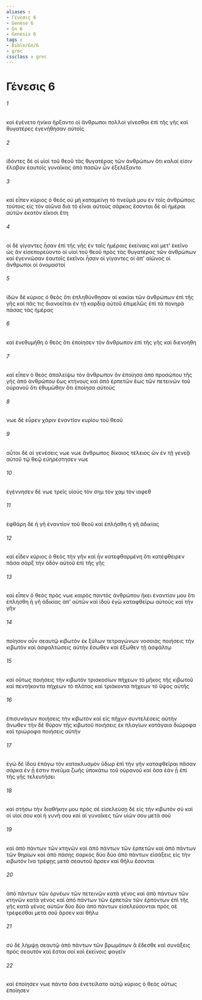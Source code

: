 ```yaml
---
aliases : 
- Γένεσις 6
- Genèse 6
- Gn 6
- Genesis 6
tags : 
- Bible/Gn/6
- grec
cssclass : grec
---
```


# Γένεσις 6

###### 1
καὶ ἐγένετο ἡνίκα ἤρξαντο οἱ ἄνθρωποι πολλοὶ γίνεσθαι ἐπὶ τῆς γῆς καὶ θυγατέρες ἐγενήθησαν αὐτοῖς
###### 2
ἰδόντες δὲ οἱ υἱοὶ τοῦ θεοῦ τὰς θυγατέρας τῶν ἀνθρώπων ὅτι καλαί εἰσιν ἔλαβον ἑαυτοῖς γυναῖκας ἀπὸ πασῶν ὧν ἐξελέξαντο
###### 3
καὶ εἶπεν κύριος ὁ θεός οὐ μὴ καταμείνῃ τὸ πνεῦμά μου ἐν τοῖς ἀνθρώποις τούτοις εἰς τὸν αἰῶνα διὰ τὸ εἶναι αὐτοὺς σάρκας ἔσονται δὲ αἱ ἡμέραι αὐτῶν ἑκατὸν εἴκοσι ἔτη
###### 4
οἱ δὲ γίγαντες ἦσαν ἐπὶ τῆς γῆς ἐν ταῖς ἡμέραις ἐκείναις καὶ μετ' ἐκεῖνο ὡς ἂν εἰσεπορεύοντο οἱ υἱοὶ τοῦ θεοῦ πρὸς τὰς θυγατέρας τῶν ἀνθρώπων καὶ ἐγεννῶσαν ἑαυτοῖς ἐκεῖνοι ἦσαν οἱ γίγαντες οἱ ἀπ' αἰῶνος οἱ ἄνθρωποι οἱ ὀνομαστοί
###### 5
ἰδὼν δὲ κύριος ὁ θεὸς ὅτι ἐπληθύνθησαν αἱ κακίαι τῶν ἀνθρώπων ἐπὶ τῆς γῆς καὶ πᾶς τις διανοεῖται ἐν τῇ καρδίᾳ αὐτοῦ ἐπιμελῶς ἐπὶ τὰ πονηρὰ πάσας τὰς ἡμέρας
###### 6
καὶ ἐνεθυμήθη ὁ θεὸς ὅτι ἐποίησεν τὸν ἄνθρωπον ἐπὶ τῆς γῆς καὶ διενοήθη
###### 7
καὶ εἶπεν ὁ θεός ἀπαλείψω τὸν ἄνθρωπον ὃν ἐποίησα ἀπὸ προσώπου τῆς γῆς ἀπὸ ἀνθρώπου ἕως κτήνους καὶ ἀπὸ ἑρπετῶν ἕως τῶν πετεινῶν τοῦ οὐρανοῦ ὅτι ἐθυμώθην ὅτι ἐποίησα αὐτούς
###### 8
νωε δὲ εὗρεν χάριν ἐναντίον κυρίου τοῦ θεοῦ
###### 9
αὗται δὲ αἱ γενέσεις νωε νωε ἄνθρωπος δίκαιος τέλειος ὢν ἐν τῇ γενεᾷ αὐτοῦ τῷ θεῷ εὐηρέστησεν νωε
###### 10
ἐγέννησεν δὲ νωε τρεῖς υἱούς τὸν σημ τὸν χαμ τὸν ιαφεθ
###### 11
ἐφθάρη δὲ ἡ γῆ ἐναντίον τοῦ θεοῦ καὶ ἐπλήσθη ἡ γῆ ἀδικίας
###### 12
καὶ εἶδεν κύριος ὁ θεὸς τὴν γῆν καὶ ἦν κατεφθαρμένη ὅτι κατέφθειρεν πᾶσα σὰρξ τὴν ὁδὸν αὐτοῦ ἐπὶ τῆς γῆς
###### 13
καὶ εἶπεν ὁ θεὸς πρὸς νωε καιρὸς παντὸς ἀνθρώπου ἥκει ἐναντίον μου ὅτι ἐπλήσθη ἡ γῆ ἀδικίας ἀπ' αὐτῶν καὶ ἰδοὺ ἐγὼ καταφθείρω αὐτοὺς καὶ τὴν γῆν
###### 14
ποίησον οὖν σεαυτῷ κιβωτὸν ἐκ ξύλων τετραγώνων νοσσιὰς ποιήσεις τὴν κιβωτὸν καὶ ἀσφαλτώσεις αὐτὴν ἔσωθεν καὶ ἔξωθεν τῇ ἀσφάλτῳ
###### 15
καὶ οὕτως ποιήσεις τὴν κιβωτόν τριακοσίων πήχεων τὸ μῆκος τῆς κιβωτοῦ καὶ πεντήκοντα πήχεων τὸ πλάτος καὶ τριάκοντα πήχεων τὸ ὕψος αὐτῆς
###### 16
ἐπισυνάγων ποιήσεις τὴν κιβωτὸν καὶ εἰς πῆχυν συντελέσεις αὐτὴν ἄνωθεν τὴν δὲ θύραν τῆς κιβωτοῦ ποιήσεις ἐκ πλαγίων κατάγαια διώροφα καὶ τριώροφα ποιήσεις αὐτήν
###### 17
ἐγὼ δὲ ἰδοὺ ἐπάγω τὸν κατακλυσμὸν ὕδωρ ἐπὶ τὴν γῆν καταφθεῖραι πᾶσαν σάρκα ἐν ᾗ ἐστιν πνεῦμα ζωῆς ὑποκάτω τοῦ οὐρανοῦ καὶ ὅσα ἐὰν ᾖ ἐπὶ τῆς γῆς τελευτήσει
###### 18
καὶ στήσω τὴν διαθήκην μου πρὸς σέ εἰσελεύσῃ δὲ εἰς τὴν κιβωτόν σὺ καὶ οἱ υἱοί σου καὶ ἡ γυνή σου καὶ αἱ γυναῖκες τῶν υἱῶν σου μετὰ σοῦ
###### 19
καὶ ἀπὸ πάντων τῶν κτηνῶν καὶ ἀπὸ πάντων τῶν ἑρπετῶν καὶ ἀπὸ πάντων τῶν θηρίων καὶ ἀπὸ πάσης σαρκός δύο δύο ἀπὸ πάντων εἰσάξεις εἰς τὴν κιβωτόν ἵνα τρέφῃς μετὰ σεαυτοῦ ἄρσεν καὶ θῆλυ ἔσονται
###### 20
ἀπὸ πάντων τῶν ὀρνέων τῶν πετεινῶν κατὰ γένος καὶ ἀπὸ πάντων τῶν κτηνῶν κατὰ γένος καὶ ἀπὸ πάντων τῶν ἑρπετῶν τῶν ἑρπόντων ἐπὶ τῆς γῆς κατὰ γένος αὐτῶν δύο δύο ἀπὸ πάντων εἰσελεύσονται πρὸς σὲ τρέφεσθαι μετὰ σοῦ ἄρσεν καὶ θῆλυ
###### 21
σὺ δὲ λήμψῃ σεαυτῷ ἀπὸ πάντων τῶν βρωμάτων ἃ ἔδεσθε καὶ συνάξεις πρὸς σεαυτόν καὶ ἔσται σοὶ καὶ ἐκείνοις φαγεῖν
###### 22
καὶ ἐποίησεν νωε πάντα ὅσα ἐνετείλατο αὐτῷ κύριος ὁ θεός οὕτως ἐποίησεν
